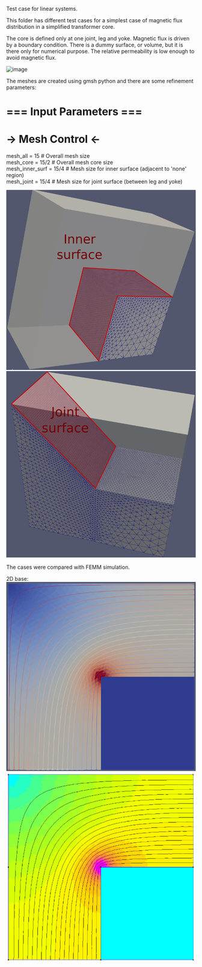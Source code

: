 Test case for linear systems.  
  
This folder has different test cases for a simplest case of magnetic flux distribution in a simplified transformer core.  
  
The core is defined only at one joint, leg and yoke. Magnetic flux is driven by a boundary condition. There is a dummy surface, or volume, but it is there only for numerical purpose. The relative permeability is low enough to avoid magnetic flux.  

![image](Figures/mesh_bodies.png|10x)  
  
The meshes are created using gmsh python and there are some refinement parameters:   
  
# === Input Parameters ===  
# -> Mesh Control <-  
  
mesh_all = 15            # Overall mesh size  
mesh_core = 15/2         # Overall mesh core size  
mesh_inner_surf = 15/4   # Mesh size for inner surface (adjacent to 'none' region)  
mesh_joint = 15/4        # Mesh size for joint surface (between leg and yoke)  
  
![image](Figures/mesh_inner.png)  
![image](Figures/mesh_joint.png)  

The cases were compared with FEMM simulation.

2D base:  
![image](Figures/case_2d.png) ![image](Figures/femm.png)    

  
  




